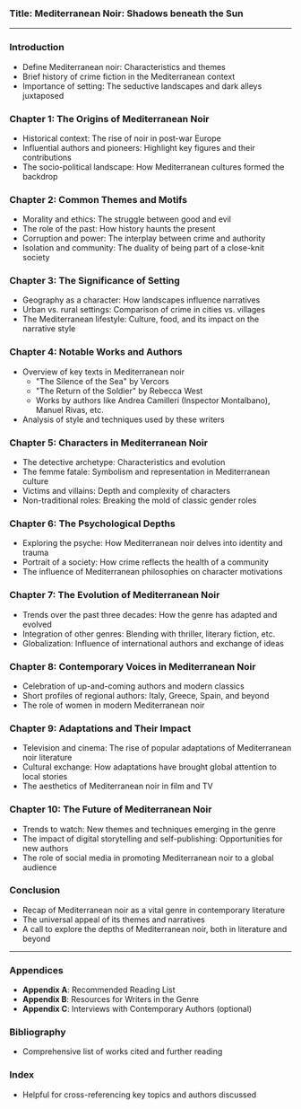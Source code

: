 ### Title: Mediterranean Noir: Shadows beneath the Sun

---

### Introduction

- Define Mediterranean noir: Characteristics and themes
- Brief history of crime fiction in the Mediterranean context
- Importance of setting: The seductive landscapes and dark alleys juxtaposed

### Chapter 1: The Origins of Mediterranean Noir

- Historical context: The rise of noir in post-war Europe
- Influential authors and pioneers: Highlight key figures and their contributions
- The socio-political landscape: How Mediterranean cultures formed the backdrop

### Chapter 2: Common Themes and Motifs

- Morality and ethics: The struggle between good and evil
- The role of the past: How history haunts the present
- Corruption and power: The interplay between crime and authority
- Isolation and community: The duality of being part of a close-knit society

### Chapter 3: The Significance of Setting

- Geography as a character: How landscapes influence narratives
- Urban vs. rural settings: Comparison of crime in cities vs. villages
- The Mediterranean lifestyle: Culture, food, and its impact on the narrative style

### Chapter 4: Notable Works and Authors

- Overview of key texts in Mediterranean noir
  - "The Silence of the Sea" by Vercors
  - "The Return of the Soldier" by Rebecca West
  - Works by authors like Andrea Camilleri (Inspector Montalbano), Manuel Rivas, etc.
- Analysis of style and techniques used by these writers

### Chapter 5: Characters in Mediterranean Noir

- The detective archetype: Characteristics and evolution
- The femme fatale: Symbolism and representation in Mediterranean culture
- Victims and villains: Depth and complexity of characters
- Non-traditional roles: Breaking the mold of classic gender roles

### Chapter 6: The Psychological Depths

- Exploring the psyche: How Mediterranean noir delves into identity and trauma
- Portrait of a society: How crime reflects the health of a community
- The influence of Mediterranean philosophies on character motivations

### Chapter 7: The Evolution of Mediterranean Noir

- Trends over the past three decades: How the genre has adapted and evolved
- Integration of other genres: Blending with thriller, literary fiction, etc.
- Globalization: Influence of international authors and exchange of ideas

### Chapter 8: Contemporary Voices in Mediterranean Noir

- Celebration of up-and-coming authors and modern classics
- Short profiles of regional authors: Italy, Greece, Spain, and beyond
- The role of women in modern Mediterranean noir

### Chapter 9: Adaptations and Their Impact

- Television and cinema: The rise of popular adaptations of Mediterranean noir literature
- Cultural exchange: How adaptations have brought global attention to local stories
- The aesthetics of Mediterranean noir in film and TV

### Chapter 10: The Future of Mediterranean Noir

- Trends to watch: New themes and techniques emerging in the genre
- The impact of digital storytelling and self-publishing: Opportunities for new authors
- The role of social media in promoting Mediterranean noir to a global audience

### Conclusion

- Recap of Mediterranean noir as a vital genre in contemporary literature
- The universal appeal of its themes and narratives
- A call to explore the depths of Mediterranean noir, both in literature and beyond

---

### Appendices

- **Appendix A**: Recommended Reading List
- **Appendix B**: Resources for Writers in the Genre
- **Appendix C**: Interviews with Contemporary Authors (optional)

### Bibliography

- Comprehensive list of works cited and further reading

### Index

- Helpful for cross-referencing key topics and authors discussed
